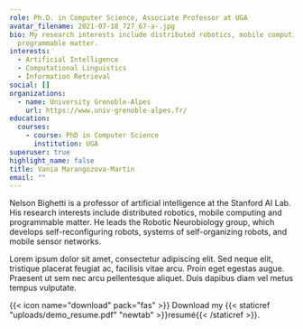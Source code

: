```yaml
---
role: Ph.D. in Computer Science, Associate Professor at UGA
avatar_filename: 2021-07-18_727_67-a-.jpg
bio: My research interests include distributed robotics, mobile computing and
  programmable matter.
interests:
  - Artificial Intelligence
  - Computational Linguistics
  - Information Retrieval
social: []
organizations:
  - name: University Grenoble-Alpes
    url: https://www.univ-grenoble-alpes.fr/
education:
  courses:
    - course: PhD in Computer Science
      institution: UGA
superuser: true
highlight_name: false
title: Vania Marangozova-Martin
email: ""
---
```


Nelson Bighetti is a professor of artificial intelligence at the Stanford AI Lab. His research interests include distributed robotics, mobile computing and programmable matter. He leads the Robotic Neurobiology group, which develops self-reconfiguring robots, systems of self-organizing robots, and mobile sensor networks.

Lorem ipsum dolor sit amet, consectetur adipiscing elit. Sed neque elit, tristique placerat feugiat ac, facilisis vitae arcu. Proin eget egestas augue. Praesent ut sem nec arcu pellentesque aliquet. Duis dapibus diam vel metus tempus vulputate.

{{< icon name="download" pack="fas" >}} Download my {{< staticref "uploads/demo_resume.pdf" "newtab" >}}resumé{{< /staticref >}}.
